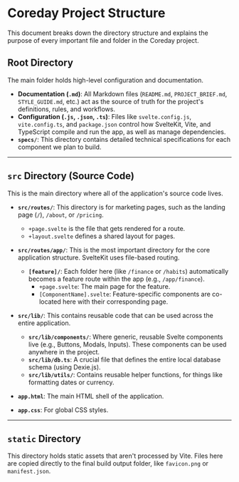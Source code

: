 # Coreday Project Structure

This document breaks down the directory structure and explains the purpose of every important file and folder in the Coreday project.

## Root Directory

The main folder holds high-level configuration and documentation.

- **Documentation (`.md`)**: All Markdown files (`README.md`, `PROJECT_BRIEF.md`, `STYLE_GUIDE.md`, etc.) act as the source of truth for the project's definitions, rules, and workflows.
- **Configuration (`.js`, `.json`, `.ts`)**: Files like `svelte.config.js`, `vite.config.ts`, and `package.json` control how SvelteKit, Vite, and TypeScript compile and run the app, as well as manage dependencies.
- **`specs/`**: This directory contains detailed technical specifications for each component we plan to build.

---

## `src` Directory (Source Code)

This is the main directory where all of the application's source code lives.

- **`src/routes/`**: This directory is for marketing pages, such as the landing page (`/`), `/about`, or `/pricing`.
  - `+page.svelte` is the file that gets rendered for a route.
  - `+layout.svelte` defines a shared layout for pages.

- **`src/routes/app/`**: This is the most important directory for the core application structure. SvelteKit uses file-based routing.
  - **`[feature]/`**: Each folder here (like `/finance` or `/habits`) automatically becomes a feature route within the app (e.g., `/app/finance`).
    - `+page.svelte`: The main page for the feature.
    - `[ComponentName].svelte`: Feature-specific components are co-located here with their corresponding page.

- **`src/lib/`**: This contains reusable code that can be used across the entire application.
  - **`src/lib/components/`**: Where generic, reusable Svelte components live (e.g., Buttons, Modals, Inputs). These components can be used anywhere in the project.
  - **`src/lib/db.ts`**: A crucial file that defines the entire local database schema (using Dexie.js).
  - **`src/lib/utils/`**: Contains reusable helper functions, for things like formatting dates or currency.

- **`app.html`**: The main HTML shell of the application.
- **`app.css`**: For global CSS styles.

---

## `static` Directory

This directory holds static assets that aren't processed by Vite. Files here are copied directly to the final build output folder, like `favicon.png` or `manifest.json`.
